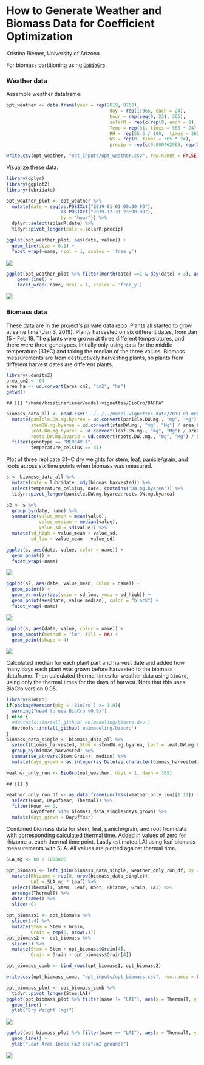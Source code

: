 How to Generate Weather and Biomass Data for Coefficient Optimization
================
Kristina Riemer, University of Arizona

For biomass partitioning using [`OpBioGro`](https://github.com/ebimodeling/biocro/blob/master/R/OpBioGro.R).

### Weather data

Assemble weather dataframe:

``` r
opt_weather <- data.frame(year = rep(2019, 8760), 
                                      doy = rep(1:365, each = 24), 
                                      hour = rep(seq(0, 23), 365), 
                                      solarR = rep(c(rep(0, each = 8), rep(936, each = 12), rep(0, each = 4)), times = 365),
                                      Temp = rep(31, times = 365 * 24), 
                                      RH = rep(55.5 / 100,  times = 365 * 24), 
                                      WS = rep(0, times = 365 * 24), 
                                      precip = rep(c(0.000462963, rep(0, 23)), 365))

write.csv(opt_weather, "opt_inputs/opt_weather.csv", row.names = FALSE)
```

Visualize these data:

``` r
library(dplyr)
library(ggplot2)
library(lubridate)

opt_weather_plot <- opt_weather %>% 
  mutate(date = seq(as.POSIXct("2019-01-01 00:00:00"), 
                    as.POSIXct("2019-12-31 23:00:00"), 
                    by = "hour")) %>% 
  dplyr::select(solarR:date) %>%
  tidyr::pivot_longer(cols = solarR:precip)

ggplot(opt_weather_plot, aes(date, value)) +
  geom_line(size = 0.1) +
  facet_wrap(~name, ncol = 1, scales = 'free_y')
```

![](partitioned_biomass_data_files/figure-markdown_github/unnamed-chunk-2-1.png)

``` r
ggplot(opt_weather_plot %>% filter(month(date) ==1 & day(date) < 3), aes(date, value)) +
    geom_line() +
    facet_wrap(~name, ncol = 1, scales = 'free_y')
```

![](partitioned_biomass_data_files/figure-markdown_github/unnamed-chunk-2-2.png)

### Biomass data

These data are in [the project's private data repo](https://github.com/cct-datascience/model-vignettes-data). Plants all started to grow at same time (Jan 3, 2019). Plants harvested on six different dates, from Jan 15 - Feb 19. The plants were grown at three different temperatures, and there were three genotypes. Initially only using data for the middle temperature (31\*C) and taking the median of the three values. Biomass measurements are from destructively harvesting plants, so plants from different harvest dates are different plants.

``` r
library(udunits2)
area_cm2 <- 64
area_ha <- ud.convert(area_cm2, "cm2", "ha")
getwd()
```

    ## [1] "/home/kristinariemer/model-vignettes/BioCro/DARPA"

``` r
biomass_data_all <- read.csv("../../../model-vignettes-data/2019-01-me034-mutant-biomass.csv") %>% 
  mutate(panicle.DW.mg.byarea = ud.convert(panicle.DW.mg., "mg", "Mg") / area_ha, 
         stemDW.mg.byarea = ud.convert(stemDW.mg., "mg", "Mg") / area_ha, 
         leaf.DW.mg.byarea = ud.convert(leaf.DW.mg., "mg", "Mg") / area_ha, 
         roots.DW.mg.byarea = ud.convert(roots.DW..mg., "mg", "Mg") / area_ha) %>% 
  filter(genotype == "ME034V-1", 
         temperature_celsius == 31)
```

Plot of three replicate 31\*C dry weights for stem, leaf, panicle/grain, and roots across six time points when biomass was measured.

``` r
s <- biomass_data_all %>% 
  mutate(date = lubridate::mdy(biomas_harvested)) %>% 
  select(temperature_celsius, date, contains('DW.mg.byarea')) %>% 
  tidyr::pivot_longer(panicle.DW.mg.byarea:roots.DW.mg.byarea)

s2 <- s %>% 
  group_by(date, name) %>% 
  summarize(value_mean = mean(value),
            value_median = median(value), 
            value_sd = sd(value)) %>% 
  mutate(sd_high = value_mean + value_sd, 
         sd_low = value_mean - value_sd)

ggplot(s, aes(date, value, color = name)) +
  geom_point() +
  facet_wrap(~name)
```

![](partitioned_biomass_data_files/figure-markdown_github/unnamed-chunk-4-1.png)

``` r
ggplot(s2, aes(date, value_mean, color = name)) +
  geom_point() +
  geom_errorbar(aes(ymin = sd_low, ymax = sd_high)) +
  geom_point(aes(date, value_median), color = "black") +
  facet_wrap(~name)
```

![](partitioned_biomass_data_files/figure-markdown_github/unnamed-chunk-4-2.png)

``` r
ggplot(s, aes(date, value, color = name)) +
  geom_smooth(method = "lm", fill = NA) +
  geom_point(shape = 4)
```

![](partitioned_biomass_data_files/figure-markdown_github/unnamed-chunk-4-3.png)

Calculated median for each plant part and harvest date and added how many days each plant was grown before harvested to the biomass dataframe. Then calculated thermal times for weather data using `BioGro`, using only the thermal times for the days of harvest. Note that this uses BioCro version 0.95.

``` r
library(BioCro)
if(packageVersion(pkg = 'BioCro') >= 1.0){
  warning("need to use BioCro v0.9x")
} else {
  #devtools::install_github('ebimodeling/biocro-dev')
  devtools::install_github('ebimodeling/biocro')  
}
biomass_data_single <- biomass_data_all %>% 
  select(biomas_harvested, Stem = stemDW.mg.byarea, Leaf = leaf.DW.mg.byarea, Root = roots.DW.mg.byarea, Grain = panicle.DW.mg.byarea) %>% 
  group_by(biomas_harvested) %>% 
  summarise_at(vars(Stem:Grain), median) %>% 
  mutate(days_grown = as.integer(as.Date(as.character(biomas_harvested), format = "%m/%d/%Y") - as.Date(as.character(biomass_data_all$seeds_in_germination[1]), format = "%m/%d/%Y")))

weather_only_run <- BioGro(opt_weather, day1 = 1, dayn = 365)
```

    ## [1] 6

``` r
weather_only_run_df <- as.data.frame(unclass(weather_only_run)[1:11]) %>%
  select(Hour, DayofYear, ThermalT) %>% 
  filter(Hour == 0, 
         DayofYear %in% biomass_data_single$days_grown) %>% 
  mutate(days_grown = DayofYear)
```

Combined biomass data for stem, leaf, panicle/grain, and root from data with corresponding calculated thermal time. Added in values of zero for rhizome at each thermal time point. Lastly estimated LAI using leaf biomass measurements with SLA. All values are plotted against thermal time.

``` r
SLA_mg <- 80 / 1000000

opt_biomass <- left_join(biomass_data_single, weather_only_run_df, by = "days_grown") %>% 
  mutate(Rhizome = rep(0, nrow(biomass_data_single)), 
         LAI = SLA_mg * Leaf) %>%
  select(ThermalT, Stem, Leaf, Root, Rhizome, Grain, LAI) %>% 
  arrange(ThermalT) %>% 
  data.frame() %>% 
  slice(-6)

opt_biomass1 <- opt_biomass %>% 
  slice(1:4) %>% 
  mutate(Stem = Stem + Grain, 
         Grain = rep(0, nrow(.)))
opt_biomass2 <- opt_biomass %>% 
  slice(5) %>% 
  mutate(Stem = Stem + opt_biomass$Grain[4], 
         Grain = Grain - opt_biomass$Grain[4])

opt_biomass_comb <- bind_rows(opt_biomass1, opt_biomass2)

write.csv(opt_biomass_comb, "opt_inputs/opt_biomass.csv", row.names = FALSE)

opt_biomass_plot <- opt_biomass_comb %>% 
  tidyr::pivot_longer(Stem:LAI)
ggplot(opt_biomass_plot %>% filter(name != "LAI"), aes(x = ThermalT, y = value, color = name)) +
  geom_line() +
  ylab("Dry Weight (mg)")
```

![](partitioned_biomass_data_files/figure-markdown_github/unnamed-chunk-6-1.png)

``` r
ggplot(opt_biomass_plot %>% filter(name == "LAI"), aes(x = ThermalT, y = value)) +
  geom_line() +
  ylab("Leaf Area Index (m2 leaf/m2 ground)")
```

![](partitioned_biomass_data_files/figure-markdown_github/unnamed-chunk-6-2.png)
